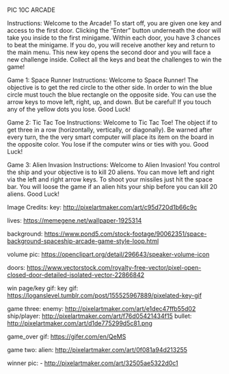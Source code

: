 PIC 10C ARCADE 

Instructions:
Welcome to the Arcade! To start off, you are given one key and access to the first door. Clicking the “Enter” button underneath the door will take you inside to the first minigame. Within each door, you have 3 chances to beat the minigame. If you do, you will receive another key and return to the main menu. This new key opens the second door and you will face a new challenge inside. Collect all the keys and beat the challenges to win the game! 

Game 1: Space Runner
Instructions: Welcome to Space Runner! The objective is to get the red circle to the other side. In order to win the blue circle must touch the blue rectangle on the opposite side. You can use the arrow keys to move left, right, up, and down. But be careful! If you touch any of the yellow dots you lose. Good Luck!

Game 2: Tic Tac Toe
Instructions: Welcome to Tic Tac Toe!  The object if to get three in a row (horizontally, vertically, or diagonally). Be warned after every turn, the the very smart computer will place its item on the board in the opposite color. You lose if the computer wins or ties with you. Good Luck!

Game 3: Alien Invasion
Instructions: Welcome to Alien Invasion! You control the ship and your objective is to kill 20 aliens. You can move left and right via the left and right arrow keys. To shoot your missiles just hit the space bar. You will loose the game if an alien hits your ship before you can kill 20 aliens. Good Luck!


Image Credits: 
key:   http://pixelartmaker.com/art/c95d720d1b66c9c

lives:   https://memegene.net/wallpaper-1925314

background: https://www.pond5.com/stock-footage/90062351/space-background-spaceship-arcade-game-style-loop.html

volume pic: https://openclipart.org/detail/296643/speaker-volume-icon

doors: https://www.vectorstock.com/royalty-free-vector/pixel-open-closed-door-detailed-isolated-vector-22866842

win page/key gif: key gif: https://loganslevel.tumblr.com/post/155525967889/pixelated-key-gif

game three:
enemy:    http://pixelartmaker.com/art/e1dec47ffb55d02
ship/player:    http://pixelartmaker.com/art/f76d05421434f15
bullet: http://pixelartmaker.com/art/d1de775299d5c81.png

game_over gif:
https://gifer.com/en/QeMS

game two:
alien:  http://pixelartmaker.com/art/0f081a94d213255

winner pic: - http://pixelartmaker.com/art/32505ae5322d0c1
